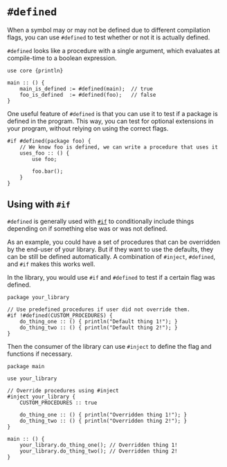 # `#defined`

When a symbol may or may not be defined due to different compilation flags,
you can use `#defined` to test whether or not it is actually defined.

`#defined` looks like a procedure with a single argument, which evaluates
at compile-time to a boolean expression.

```onyx
use core {println}

main :: () {
	main_is_defined := #defined(main);  // true
	foo_is_defined  := #defined(foo);   // false
}
```

One useful feature of `#defined` is that you can use it to test if a
package is defined in the program. This way, you can test for optional
extensions in your program, without relying on using the correct flags.
```onyx
#if #defined(package foo) {
	// We know foo is defined, we can write a procedure that uses it
	uses_foo :: () {
		use foo;
		
		foo.bar();
	}
}
```

## Using with `#if`

`#defined` is generally used with [`#if`](./if.md) to conditionally include things
depending on if something else was or was not defined.

As an example, you could have a set of procedures that can be overridden by the end-user
of your library. But if they want to use the defaults, they can be still be defined
automatically. A combination of `#inject`, `#defined`, and `#if` makes this works well.

In the library, you would use `#if` and `#defined` to test if a certain flag was defined.
```onyx
package your_library

// Use predefined procedures if user did not override them.
#if !#defined(CUSTOM_PROCEDURES) {
	do_thing_one :: () { println("Default thing 1!"); }
	do_thing_two :: () { println("Default thing 2!"); }
}
```

Then the consumer of the library can use `#inject` to define the flag and functions if necessary.
```onyx
package main

use your_library

// Override procedures using #inject
#inject your_library {
	CUSTOM_PROCEDURES :: true

	do_thing_one :: () { println("Overridden thing 1!"); }
	do_thing_two :: () { println("Overridden thing 2!"); }
}

main :: () {
	your_library.do_thing_one(); // Overridden thing 1!
	your_library.do_thing_two(); // Overridden thing 2!
}
```

